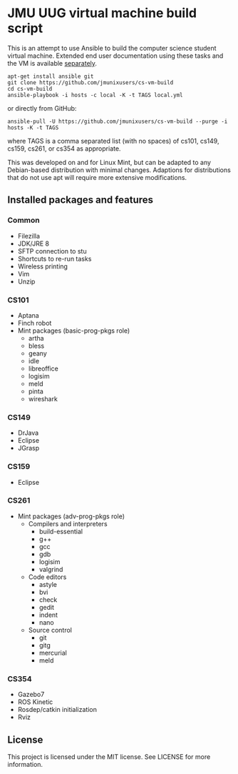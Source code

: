 # JMU UUG virtual machine build script
This is an attempt to use Ansible to build the computer science student
virtual machine. Extended end user documentation using these tasks and the VM
is available [separately](https://jmunixusers.github.io/presentations/vm/).

```
apt-get install ansible git
git clone https://github.com/jmunixusers/cs-vm-build
cd cs-vm-build
ansible-playbook -i hosts -c local -K -t TAGS local.yml
```
or directly from GitHub:

```
ansible-pull -U https://github.com/jmunixusers/cs-vm-build --purge -i hosts -K -t TAGS
```
where TAGS is a comma separated list (with no spaces) of
cs101, cs149, cs159, cs261, or cs354 as appropriate.

This was developed on and for Linux Mint, but can be adapted to any Debian-based
distribution with minimal changes. Adaptions for distributions that do not use
apt will require more extensive modifications.

## Installed packages and features

### Common
* Filezilla
* JDK/JRE 8
* SFTP connection to stu
* Shortcuts to re-run tasks
* Wireless printing
* Vim
* Unzip

### CS101
* Aptana
* Finch robot
* Mint packages (basic-prog-pkgs role)
  * artha
  * bless
  * geany
  * idle
  * libreoffice
  * logisim
  * meld
  * pinta
  * wireshark

### CS149
* DrJava
* Eclipse
* JGrasp

### CS159
* Eclipse

### CS261
* Mint packages (adv-prog-pkgs role)
  * Compilers and interpreters
    * build-essential
    * g++
    * gcc
    * gdb
    * logisim
    * valgrind
  * Code editors
    * astyle
    * bvi
    * check
    * gedit
    * indent
    * nano
  * Source control
    * git
    * gitg
    * mercurial
    * meld

### CS354
* Gazebo7
* ROS Kinetic
* Rosdep/catkin initialization
* Rviz

## License

This project is licensed under the MIT license. See LICENSE for more
information.
